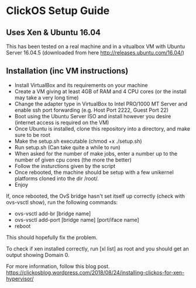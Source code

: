 # ClickOS Setup Guide
## Uses Xen & Ubuntu 16.04

This has been tested on a real machine and in a vitualbox VM with Ubuntu Server 16.04.5 (downloaded from here http://releases.ubuntu.com/16.04/)

## Installation (inc VM instructions)
* Install VirtualBox and its requirements on your machine
* Create a VM giving at least 4GB of RAM and 4 CPU cores (or the install may take a very long time)
* Change the adapter type in VirtualBox to Intel PRO/1000 MT Server and enable ssh port forwarding (e.g. Host Port 2222, Guest Port 22)
* Boot using the Ubuntu Server ISO and install however you desire (internet access is required on the VM)
* Once Ubuntu is installed, clone this repository into a directory, and make sure to be root
* Make the setup.sh executable (chmod +x ./setup.sh)
* Run setup.sh (Can take quite a while to run)
* When asked for the number of make jobs, enter a number up to the number of given cpu cores (the more the better)
* Follow the insturctions given by the script
* Once rebooted, the machine should be setup with a few unikernel platforms cloned into the dir /root/.
* Enjoy

If, once rebooted, the OvS bridge hasn't set itself up correctly (check with ovs-vsctl show), run the following commands:
* ovs-vsctl add-br [bridge name]
* ovs-vsctl add-port [bridge name] [port/iface name]
* reboot

This should hopefully fix the problem.

To check if xen installed correctly, run [xl list] as root and you should get an output showing Domain 0.

For more information, follow this blog post.
https://clickosblog.wordpress.com/2018/08/24/installing-clickos-for-xen-hypervisor/

